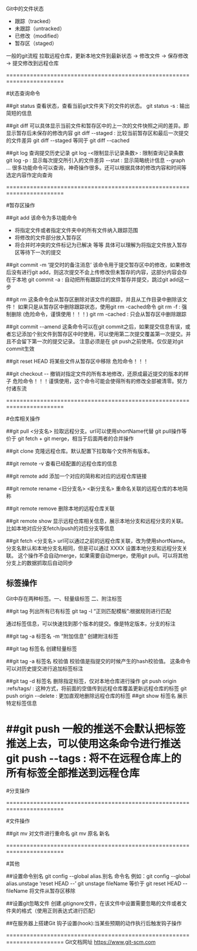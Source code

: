 Git中的文件状态
- 跟踪（tracked）
- 未跟踪（untracked）
- 已修改（modified）
- 暂存区（staged）

一般的git流程
拉取远程仓库，更新本地文件到最新状态 -> 修改文件 -> 保存修改 -> 提交修改到远程仓库

=======================================================================

#状态查询命令

##git status
查看状态，查看当前git文件夹下的文件的状态。
git status -s : 输出简短的信息


##git diff
可以具体显示当前文件和暂存区中的上一次的文件快照之间的差异。即显示暂存后未保存的修改内容
git diff --staged : 比较当前暂存区和最后一次提交的文件差异
git diff --staged 等同于 git diff --cached


##git log
查询提交历史记录
git log -<限制显示记录条数> : 限制查询记录条数
git log -p : 显示每次提交所引入的文件差异
        --stat : 显示简略统计信息 
        --graph
        ...
很多功能命令可以查询，神奇操作很多。还可以根据具体的修改内容和时间等选定内容作定向查询

=======================================================================

#暂存区操作

##git add <fileNames>
该命令为多功能命令
- 将指定文件或者指定文件夹中的所有文件纳入跟踪范围
- 将修改的文件部分放入暂存区
- 将合并时冲突的文件标记为已解决
等等
具体可以理解为将指定文件放入暂存区等待下一次的提交

##git commit -m ‘提交时的备注消息’
该命令用于提交暂存区中的修改，如果修改后没有进行git add，则这次提交不会上传修改但未暂存的内容，这部分内容会存在于本地
git commit -a : 自动把所有跟踪过的文件暂存并提交，跳过git add这一步

##git rm
这条命令会从暂存区删除对该文件的跟踪，并且从工作目录中删除该文件！
如果只是从暂存区中删除跟踪状态，使用git rm -cached命令
git rm -f <fileName> : 强制删除 (危险命令，谨慎使用！！！)
git rm -cached <fileName> : 只会从暂存区中删除跟踪

##git commit --amend
这条命令可以在git commit之后，如果提交信息有误，或者忘记添加个别文件到暂存区中时使用，可以使用第二次提交覆盖第一次提交。并且不会留下第一次的提交记录。
注意必须是在 git push之前使用。仅仅是对git commit生效

##git reset HEAD <file>
将某些文件从暂存区中移除
危险命令！！！

##git checkout -- <file>
撤销对指定文件的所有本地修改，还原成最近提交的版本的样子
危险命令！！！谨慎使用，这个命令可能会使得所有的修改全部被清零。努力付诸东流

=======================================================================

#仓库相关操作

##git pull <url> <分支名>
拉取远程分支。url可以使用shortName代替
git pull操作等价于 git fetch + git merge，相当于后面两者的合并操作

##git clone <url>
克隆远程仓库。默认配置下拉取每个文件所有版本。

##git remote -v
查看已经配置的远程仓库的信息

##git remote add <shortName> <url>
添加一个对应的简称和对应的远程仓库链接

##git remote rename <旧分支名> <新分支名>
重命名关联的远程仓库的本地简称

##git remote remove <shortName>
删除本地的远程仓库关联

##git remote show <shortName>
显示远程仓库相关信息，展示本地分支和远程分支的关联。比如本地对应分支fetch/push的对应分支等信息

##git fetch <url> <分支名>
url可以通过之前的远程仓库关联，改为使用shortName。
分支名默认和本地分支名相同，但是可以通过 XXXX 设置本地分支和远程分支关联。
这个操作不会自动merge，如果需要自动merge，使用git pull。可以将其他分支上的数据抓取后自动同步

## 标签操作
Git中存在两种标签。一、轻量级标签  二、附注标签

##git tag
列出所有已有标签
git tag -l “正则匹配模板”:根据规则进行匹配

通过标签信息，可以快速找到那个版本的提交。像是特定版本，分支的标注

##git tag -a 标签名 -m “附加信息”
创建附注标签

##git tag 标签名
创建轻量标签

##git tag -a 标签名 校验值
校验值是指提交的时候产生的hash校验值。
这条命令可以对历史提交进行追加标签标注

##git tag -d 标签名
删除指定标签，仅对本地仓库进行操作
git push origin :refs/tags/<tagname> : 这种方式，将前面的空值传到远程仓库覆盖更新远程仓库的标签
git push origin --delete <tagname>   : 更加直观地删除远程仓库的标签
##git show 标签名
展示特定标签信息

##git push <shortName> <tagName>
一般的推送不会默认把标签推送上去，可以使用这条命令进行推送
git push <shortName> --tags : 将不在远程仓库上的所有标签全部推送到远程仓库
=======================================================================

#分支操作


=======================================================================

#文件操作

##git mv
对文件进行重命名
git mv 原名 新名

=======================================================================


#其他

##设置命令别名
git config --global alias.别名 命令名
例如：git config --global alias.unstage ‘reset HEAD --’
git unstage fileName
等价于
git reset HEAD -- fileName
将文件从暂存区移除


##设置git忽略文件 
创建.gitignore文件，在该文件中设置需要忽略的文件或者文件夹的格式（使用正则表达式进行匹配）

##在服务器上搭建Git
钩子设置(hook):当某些预期的动作执行后触发钩子操作


=======================================================================
Git文档网址
https://www.git-scm.com